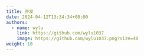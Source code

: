 ```yaml
---
title: 并发
date: 2024-04-12T13:34:34+08:00
authors:
  - name: wylu
    link: https://github.com/wylu1037
    image: https://github.com/wylu1037.png?size=40
weight: 10
---
```

